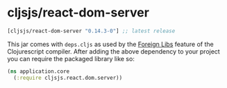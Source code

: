 # cljsjs/react-dom-server

[](dependency)
```clojure
[cljsjs/react-dom-server "0.14.3-0"] ;; latest release
```
[](/dependency)

This jar comes with `deps.cljs` as used by the [Foreign Libs][flibs] feature
of the Clojurescript compiler. After adding the above dependency to your project
you can require the packaged library like so:

```clojure
(ns application.core
  (:require cljsjs.react.dom.server))
```

[flibs]: https://github.com/clojure/clojurescript/wiki/Packaging-Foreign-Dependencies
